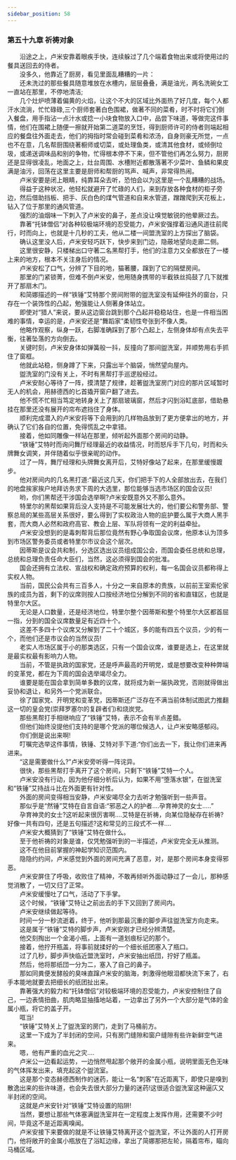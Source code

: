 ```yaml
---
sidebar_position: 58
---
```

### 第五十九章 祈祷对象  


  
　　沿途之上，卢米安靠着眼疾手快，连续躲过了几个端着食物出来或将使用过的餐具送回去的侍者。  
　　没多久，他靠近了厨房，看见里面乱糟糟的一片：  
　　还未洗过的那些餐具随意堆放在水槽内，层层叠叠，满是油光，两名洗碗女工一直站在那里，不停地清洁;  
　　几个灶炉喷薄着偏黄的火焰，让这个不大的区域比外面热了好几度，每个人都汗水流淌，忙忙碌碌,三个厨师套著白色围裙，做著不同的菜肴，时不时将它们倒入餐盘，用手指沾一点汁水或捻一小块食物放入口中，品尝下味道，等做完这件事情，他们在围裙上随便一擦就开始第二道菜的烹饪，得到厨师许可的侍者则端起相应的餐盘往外面走去，他们的拇指时常会碰到菜肴和浓汤，自身则豪无所觉，一点也不在意，几名帮厨围绕著橱师或切菜，或处理鱼类，或清其他食材，或倾倒垃圾，或递送调味品和别的争物，忙得根本停不下来，但不管他们再怎么努力，厨房还是显得很凌乱，地面之上，灶台周围、水槽附近都散落著不少菜叶、鱼鳞和果皮满是油污，回荡在这里主要是厨师和帮厨的骂声、喊声，非常得热闹。  
　　卢米安要是闭上眼睛，纯靠耳朵去听，恐怕会以为这里是一个乱糟糟的战场。  
　　得益于这种状况，他轻松就避开了忙碌的人们，来到存放各种食材的柜子旁边，然后借助挡板、把手、灰白色的煤气管道和自来水管道，蹭蹭爬到天花板上，钻入了位于那里的通风管道。  
　　强烈的油烟味一下刺入了卢米安的鼻子，差点没让嗅觉敏锐的他晕厥过去。  
　　靠著“托钵僧侣”对各种较极端环境的忍受能力，卢米安强撑着沿通风道往前爬行，时而向上，也就是十几秒的工夫，他从二楼一间盟洗室的上方探出了脑袋。  
　　确认这里没人后，卢米安轻巧跃下，快步来到门边，隐蔽地望向走廊二侧。  
　　这里很安静，只楼梯出口守著二名黑帮打手，他们的注意力又全都放在了一楼上来的地方，根本不关注身后的情况。  
　　卢米安松了口气，分辨了下目的地，猫著腰，蹿到了它的隔壁房间。  
　　那里的门紧锁菁，但难不倒卢米安，他用随身携带的半截铁丝捣鼓了几下就推开了那扇木门。  
　　和简娜描述的一样“铁锤”艾特那个房间附带的盥洗室没有延伸往外的窗台，只存在一个装饰性的凸起，勉强能让人侧著身体站立。  
　　即使对“猎人”来说，要从这边窗台跳到那个凸起并稳稳站住，也是一件相当困难的事情，幸运的是，卢米安还是“舞蹈家”柔韧性夸张到不像人类。  
　　他略作观察，纵身一跃，右脚准确踩到了那个凸起上，左侧身体却有点失去平衡，往著坠落的方向倒去。  
　　关键时刻，卢米安身体如弹簧般一抖，反撞向了那间盥洗室，并顺势用右手抓住了窗框。  
　　他就此站稳，侧身蹲了下来，只露出半个脑袋，悄然望向屋内。  
　　盥洗室的门没有关上，不时有黑帮打手巡逻般经过。  
　　卢米安耐心等待了一阵，摸清楚了规律，趁著盥洗室房门对应的那片区域暂时无人的机会，用赫德西的匕首撬开窗户翻了进去。  
　　他不慌不忙相当笃定地转身关上了那扇玻璃窗，然后才闪到浴缸底部，借助悬挂在那里还没有展开的帘布遮挡住了身体。  
　　顺利完成潜入的卢米安将等下会用到的几样物品放到了更方便拿出的地方，并确认了它们各自的位置，免得慌乱之中拿错。  
　　接着，他如同雕像一样站在那里，倾听起外面那个房间的动静。  
　　“铁锤”艾特时而询问舞厅经理最近的收益情况，时而怒斥手下几句，时而和头牌舞女调笑，并伴随着似乎很亲昵的动作。  
　　过了一阵，舞厅经理和头牌舞女离开后，艾特好像站了起来，在那里缓慢踱步。  
　　他对房间内的几名黑打道:“最近这几天，你们把手下的人全部放出去，在我们的地盘挨家挨户地拜访务求下周的大选里，那位能够当选市场区的国会议员!  
　　哟，你们黑帮还干涉国会选举啊?卢米安既意外又不那么意外。  
　　特里尔的黑帮如果背后没人支持是不可能发展壮大的，他们要公和警务部、警察总局的某些高层关系很好，要么得到了实权政治人物的庇护要么属于大商人黑手套，而大商人必然和政府高官、教会上层、军队将领有一定的利益牵扯。  
　　卢米安没想到的是毒刺帮背后那位竟然有野心争取国会议席，他原本认为顶多到市场区警务委员或者特里尔市议会这个层次。  
　　因蒂斯是议会共和制，分选区选出议员组成国公会，而国会委任总统和总理，总统和总理负责任命大臣们，当然，这必须得到国会的批准。  
　　国会还拥有立法权、宣战权和确定政府预算的权利，每一名国会议员都称得上实权人物。  
　　当前，国民公会共有三百多人，十分之一来自原本的贵族，以前前王室索伦家族的成员为首，剩下的议席则按人口按经济地位分解到不同的省和直辖区，也就是特里尔大区。  
　　无论是人口数量，还是经济地位，特里尔整个因蒂斯和整个特里尔大区都首屈一指，分到的国全议席数量足有近四十个。  
　　这差不多四十个议席又分解到了二十个城区，多的能有四五个议员，少的有一个，而他们还是市议会的当然议员!  
　　老实人市场区属于小的那类选区，只有一个国会议席，谁要是选上，在这里就是最实权最有影响力人物。  
　　当前，不管是执政的国家党，还是呼声最高的开明党，或是想要改变种种弊端的变革党，都在为下周的国会选举竭尽全力。  
　　谁要是能在国会拿到简单多数的议席，就将成为新一届执政党，否刚就得做出妥协和退让，和另外一个党派联合。  
　　徐了国家党、开明党和变革党，因蒂斯还广泛存在不满当前体制试图武力推翻这一切的皇会党(崇拜罗塞尔的复辟者们)和烧炭党。  
　　那些黑帮打手相继响应了“铁锤”艾特，表示不会有半点差錯。  
　　但他们始终没提他们支持的是哪个党派的哪位候选人，让卢米安略感郁闷。  
　　你们倒是说出来啊!  
　　叮嘱完选举这件事情，铁锤、艾特对手下道:“你们出去一下，我让你们进来再进来。  
　　“这是需要做什么?”卢米安旁听得一阵诧异。  
　　很快，那些黑帮打手离开了这个房间，只剩下“铁锤”艾特一个人。  
　　卢米安没有行动，因为他仔细分析后认为，如果不用“堕落水银”，在盥洗室和“铁锤”艾持战斗比在外面更有针对性。  
　　外面的房间变得相当安静，卢米安竭尽全力去听才勉强听到一些声音。  
　　那似乎是“然锤”艾特在自言自语:“邪恶之人的护者....孕育神灵的女士.....”  
　　孕育神灵的女士?这听起来很厉害啊....艾特是在祈祷，向某位隐秘存在祈祷?好像一共有四句，还是五句描述?这和常见的三段式不一样....  
　　卢米安大概猜到了“铁锤”艾特在做什么。  
　　至于他祈祷的对象是谁，仅凭勉强听到的一半描述，卢米安完全无从推测。  
　　这不在他目前掌握的神起学知识范围内。  
　　隐隐约约间，卢米感觉到外面的房间充满了恶意，对，是那个房间本身变得邪恶。  
　　卢米安屏住了呼吸，收败住了精神，不敢再倾听外面动静过了一会儿，那种感觉消散了，一切又归了正常。  
　　卢米安缓慢吐了口气，活动了下手掌。  
　　这个时候，“铁锤”艾特让之前出去的手下又回到了房间内。  
　　卢米安继续做起等待。  
　　时间一分一秒流逝着，终于，他听到那最沉重的脚步声往盥洗室方向走来。  
　　这是属于“铁锤”艾特的脚步声，卢米安刚才已经分辨清楚。  
　　他交刻掏出一个金渴小瓶，上面有一道划痕标记的那个。  
　　接着，他拧开瓶盖，将事前就揉好的一个细长纸团塞入了瓶口。  
　　过了几秒，脚步声快临近盟洗室时，卢米安抽出纸団，拧好了瓶盖。  
　　然后，他将那纸団一分为二，塞入了自己的鼻子。  
　　那如同粪便发酵般的臭味直蹿卢米安的脑海，刺激得他眼泪都快流下来了，右手本能地就要去把细长的纸团扯出来。  
　　靠著强大的毅力和“托钵僧侣”对较极端环境的忍受能力，卢米安控制住了自己，一边表情扭曲，肌肉略显抽搐地站着，一边拿出了另外一个大部分是气体的金属小瓶，将它的盖子开。  
　　哐当!  
　　“铁锤”艾特关上了盥洗室的房门，走到了马桶前方。  
　　这里一下成为了半封闭的空间，只有房门缝隙和窗户缝隙有些许新鲜空气进来。  
　　嗯，他有严重的血光之灾....  
　　卢米公一边看起运势，一边悄然甩起那个敞开的金属小瓶，说明里面无色无味的气体挥发出来，填充起这个盥流室。  
　　这是那个变态赫德西制作的迷药，能让一名“刺客”在近距离下，即使只是嗅到散逸出来的些许味道，也会失去很大部分力量的迷药!这很适合盥洗室这种逼庂又半封闭的空间。  
　　这就是卢米安针对“铁锤”艾特设置的陷阱!  
　　当然，要想让那些气体塞满盥洗室并在一定程度上发挥作用，还需要不少时间，毕竟这不是近距离嗅闻。  
　　卢米安接下来要做的就是不让铁锤艾特离开这个盥洗室，不让外面的人打开房门，他将敞开的金属小瓶放在了浴缸边缘，拿出了简娜那把左轮，隔着帘布，瞄向马桶区域。  
